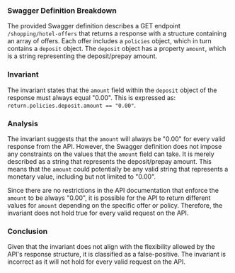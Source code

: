 ### Swagger Definition Breakdown
The provided Swagger definition describes a GET endpoint `/shopping/hotel-offers` that returns a response with a structure containing an array of offers. Each offer includes a `policies` object, which in turn contains a `deposit` object. The `deposit` object has a property `amount`, which is a string representing the deposit/prepay amount.

### Invariant
The invariant states that the `amount` field within the `deposit` object of the response must always equal "0.00". This is expressed as:  
`return.policies.deposit.amount == "0.00"`.

### Analysis
The invariant suggests that the `amount` will always be "0.00" for every valid response from the API. However, the Swagger definition does not impose any constraints on the values that the `amount` field can take. It is merely described as a string that represents the deposit/prepay amount. This means that the `amount` could potentially be any valid string that represents a monetary value, including but not limited to "0.00". 

Since there are no restrictions in the API documentation that enforce the `amount` to be always "0.00", it is possible for the API to return different values for `amount` depending on the specific offer or policy. Therefore, the invariant does not hold true for every valid request on the API.

### Conclusion
Given that the invariant does not align with the flexibility allowed by the API's response structure, it is classified as a false-positive. The invariant is incorrect as it will not hold for every valid request on the API.
